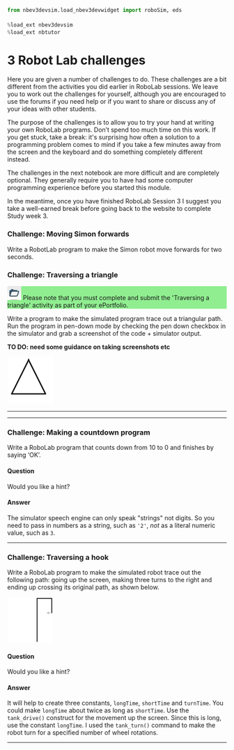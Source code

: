```python
from nbev3devsim.load_nbev3devwidget import roboSim, eds

%load_ext nbev3devsim
%load_ext nbtutor
```

# 3 Robot Lab challenges


Here you are given a number of challenges to do. These challenges are a bit different from the activities you did earlier in RoboLab sessions. We leave you to work out the challenges for yourself, although you are encouraged to use the forums if you need help or if you want to share or discuss any of your ideas with other students.

The purpose of the challenges is to allow you to try your hand at writing your own RoboLab programs. Don’t spend too much time on this work. If you get stuck, take a break: it's surprising how often a solution to a programming problem comes to mind if you take a few minutes away from the screen and the keyboard and do something completely different instead.

The challenges in the next notebook are more difficult and are completely optional. They generally require you to have had some computer programming experience before you started this module.

In the meantime, once you have finished RoboLab Session 3 I suggest you take a well-earned break before going back to the website to complete Study week 3.


### Challenge: Moving Simon forwards

Write a RobotLab program to make the Simon robot move forwards for two seconds.


### Challenge: Traversing a triangle
<div xmlns:str="http://exslt.org/strings" style="background:lightgreen">

![figure ../tm129-19J-images/tm129_portfolio_activity_32.png](../images/tm129_portfolio_activity_32.png) Please note that you must complete and submit the 'Traversing a triangle' activity as part of your ePortfolio.
</div>

Write a program to make the simulated program trace out a triangular path. Run the program in pen-down mode by checking the pen down checkbox in the simulator and grab a screenshot of the code + simulator output.

__TO DO: need some guidance on taking screenshots etc__


![An outline triangle.](../images/tm129_rob_p3_f021.gif)

---

---

<!-- #region -->
### Challenge: Making a countdown program
Write a RoboLab program that counts down from 10 to 0 and finishes by saying ‘OK’.


#### Question

Would you like a hint?
<!-- #endregion -->

#### Answer

The simulator speech engine can only speak "strings" not digits. So you need to pass in numbers as a string, such as `'2'`, *not* as a literal numeric value, such as `3`. 

---


### Challenge: Traversing a hook

Write a RoboLab program to make the simulated robot trace out the following path: going up the screen, making three turns to the right and ending up crossing its original path, as shown below.


![A shape that looks like a squared-off ‘P’.](../images/tm129_rob_p3_f022.jpg)
<!--ITQ-->

#### Question

Would you like a hint?


#### Answer

It will help to create three constants, `longTime`, `shortTime` and `turnTime`. You could make `longTime` about twice as long as `shortTime`. Use the `tank_drive()` construct for the movement up the screen. Since this is long, use the constant `longTime`. I used the `tank_turn()` command to make the robot turn for a specified number of wheel rotations.

---


